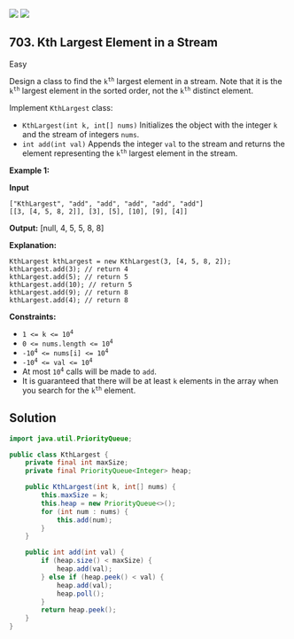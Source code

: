 [![](https://img.shields.io/github/stars/javadev/LeetCode-in-Java?label=Stars&style=flat-square)](https://github.com/javadev/LeetCode-in-Java)
[![](https://img.shields.io/github/forks/javadev/LeetCode-in-Java?label=Fork%20me%20on%20GitHub%20&style=flat-square)](https://github.com/javadev/LeetCode-in-Java/fork)

## 703\. Kth Largest Element in a Stream

Easy

Design a class to find the <code>k<sup>th</sup></code> largest element in a stream. Note that it is the <code>k<sup>th</sup></code> largest element in the sorted order, not the <code>k<sup>th</sup></code> distinct element.

Implement `KthLargest` class:

*   `KthLargest(int k, int[] nums)` Initializes the object with the integer `k` and the stream of integers `nums`.
*   `int add(int val)` Appends the integer `val` to the stream and returns the element representing the <code>k<sup>th</sup></code> largest element in the stream.

**Example 1:**

**Input** 

    ["KthLargest", "add", "add", "add", "add", "add"] 
    [[3, [4, 5, 8, 2]], [3], [5], [10], [9], [4]]

**Output:** [null, 4, 5, 5, 8, 8]

**Explanation:** 

    KthLargest kthLargest = new KthLargest(3, [4, 5, 8, 2]); 
    kthLargest.add(3); // return 4 
    kthLargest.add(5); // return 5 
    kthLargest.add(10); // return 5 
    kthLargest.add(9); // return 8 
    kthLargest.add(4); // return 8

**Constraints:**

*   <code>1 <= k <= 10<sup>4</sup></code>
*   <code>0 <= nums.length <= 10<sup>4</sup></code>
*   <code>-10<sup>4</sup> <= nums[i] <= 10<sup>4</sup></code>
*   <code>-10<sup>4</sup> <= val <= 10<sup>4</sup></code>
*   At most <code>10<sup>4</sup></code> calls will be made to `add`.
*   It is guaranteed that there will be at least `k` elements in the array when you search for the <code>k<sup>th</sup></code> element.

## Solution

```java
import java.util.PriorityQueue;

public class KthLargest {
    private final int maxSize;
    private final PriorityQueue<Integer> heap;

    public KthLargest(int k, int[] nums) {
        this.maxSize = k;
        this.heap = new PriorityQueue<>();
        for (int num : nums) {
            this.add(num);
        }
    }

    public int add(int val) {
        if (heap.size() < maxSize) {
            heap.add(val);
        } else if (heap.peek() < val) {
            heap.add(val);
            heap.poll();
        }
        return heap.peek();
    }
}
```